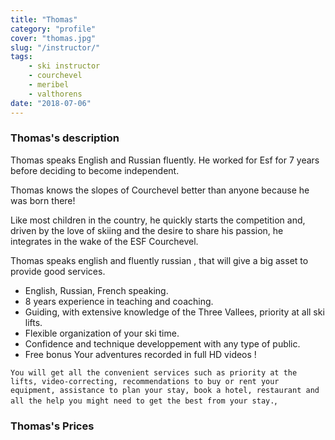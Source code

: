 ```yaml
---
title: "Thomas"
category: "profile"
cover: "thomas.jpg"
slug: "/instructor/"
tags:
    - ski instructor
    - courchevel
    - meribel
    - valthorens
date: "2018-07-06"
---
```


### Thomas's description

Thomas speaks English and Russian fluently. He worked for Esf for 7 years before deciding to become independent.

Thomas knows the slopes of Courchevel better than anyone because he was born there!

Like most children in the country, he quickly starts the competition and, driven by the love of skiing and the desire to share his passion, he integrates in the wake of the ESF Courchevel.

Thomas speaks english and fluently russian , that will give a big asset to provide good services. 

* English, Russian, French speaking.
* 8 years experience in teaching and coaching. 
* Guiding, with extensive knowledge of the Three Vallees, priority at all ski lifts.
* Flexible organization of your ski time.
* Confidence and technique developpement with any type of public.
* Free bonus Your adventures recorded in full HD videos !

`You will get all the convenient services such as priority at the lifts, video-correcting, recommendations to buy or rent your equipment, assistance to plan your stay, book a hotel, restaurant and all the help you might need to get the best from your stay.`,

### Thomas's Prices
